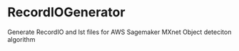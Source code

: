 # RecordIOGenerator
Generate RecordIO and lst files for AWS Sagemaker MXnet Object deteciton algorithm

